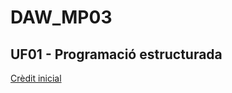 # DAW_MP03
## UF01 - Programació estructurada

[Crèdit inicial](https://docs.google.com/document/d/1nqpRZ490rIeQFzXrgwu7Qw53Qq9Jn_BtpT7-qYZsyZA/edit?usp=sharing)
